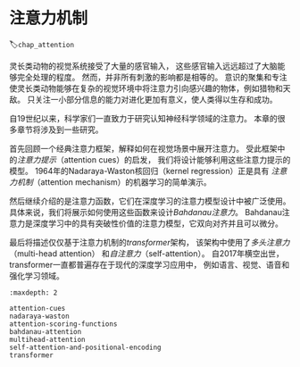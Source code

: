 # 注意力机制
:label:`chap_attention`

灵长类动物的视觉系统接受了大量的感官输入，
这些感官输入远远超过了大脑能够完全处理的程度。
然而，并非所有刺激的影响都是相等的。
意识的聚集和专注使灵长类动物能够在复杂的视觉环境中将注意力引向感兴趣的物体，例如猎物和天敌。
只关注一小部分信息的能力对进化更加有意义，使人类得以生存和成功。

自19世纪以来，科学家们一直致力于研究认知神经科学领域的注意力。
本章的很多章节将涉及到一些研究。

首先回顾一个经典注意力框架，解释如何在视觉场景中展开注意力。
受此框架中的*注意力提示*（attention cues）的启发，
我们将设计能够利用这些注意力提示的模型。
1964年的Nadaraya-Waston核回归（kernel regression）正是具有
*注意力机制*（attention mechanism）的机器学习的简单演示。

然后继续介绍的是注意力函数，它们在深度学习的注意力模型设计中被广泛使用。
具体来说，我们将展示如何使用这些函数来设计*Bahdanau注意力*。
Bahdanau注意力是深度学习中的具有突破性价值的注意力模型，它双向对齐并且可以微分。

最后将描述仅仅基于注意力机制的*transformer*架构，
该架构中使用了*多头注意力*（multi-head attention）
和*自注意力*（self-attention）。
自2017年横空出世，transformer一直都普遍存在于现代的深度学习应用中，
例如语言、视觉、语音和强化学习领域。

```toc
:maxdepth: 2

attention-cues
nadaraya-waston
attention-scoring-functions
bahdanau-attention
multihead-attention
self-attention-and-positional-encoding
transformer
```
